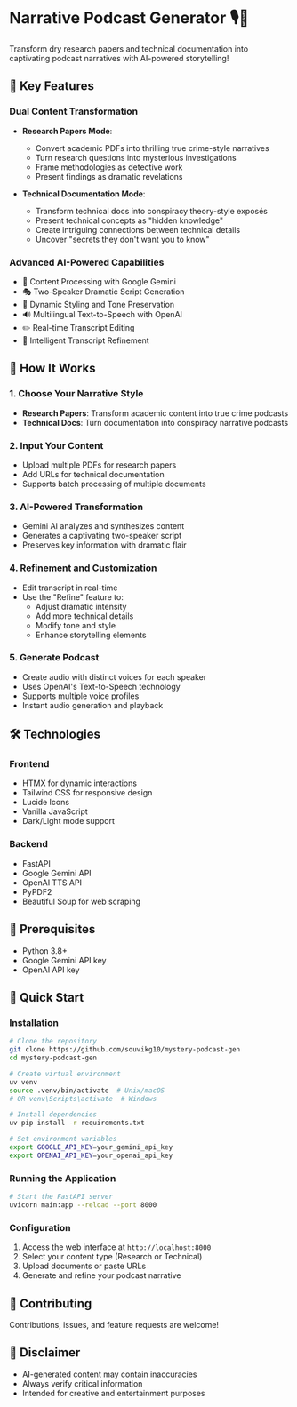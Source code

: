 # Narrative Podcast Generator 🎙️🤖

Transform dry research papers and technical documentation into captivating podcast narratives with AI-powered storytelling!

## 🌟 Key Features

### Dual Content Transformation
- **Research Papers Mode**: 
  - Convert academic PDFs into thrilling true crime-style narratives
  - Turn research questions into mysterious investigations
  - Frame methodologies as detective work
  - Present findings as dramatic revelations

- **Technical Documentation Mode**:
  - Transform technical docs into conspiracy theory-style exposés
  - Present technical concepts as "hidden knowledge"
  - Create intriguing connections between technical details
  - Uncover "secrets they don't want you to know"

### Advanced AI-Powered Capabilities
- 🧠 Content Processing with Google Gemini
- 🎭 Two-Speaker Dramatic Script Generation
- 🎨 Dynamic Styling and Tone Preservation
- 🔊 Multilingual Text-to-Speech with OpenAI
- ✏️ Real-time Transcript Editing
- 🔧 Intelligent Transcript Refinement

## 🚀 How It Works

### 1. Choose Your Narrative Style
- **Research Papers**: Transform academic content into true crime podcasts
- **Technical Docs**: Turn documentation into conspiracy narrative podcasts

### 2. Input Your Content
- Upload multiple PDFs for research papers
- Add URLs for technical documentation
- Supports batch processing of multiple documents

### 3. AI-Powered Transformation
- Gemini AI analyzes and synthesizes content
- Generates a captivating two-speaker script
- Preserves key information with dramatic flair

### 4. Refinement and Customization
- Edit transcript in real-time
- Use the "Refine" feature to:
  - Adjust dramatic intensity
  - Add more technical details
  - Modify tone and style
  - Enhance storytelling elements

### 5. Generate Podcast
- Create audio with distinct voices for each speaker
- Uses OpenAI's Text-to-Speech technology
- Supports multiple voice profiles
- Instant audio generation and playback

## 🛠 Technologies

### Frontend
- HTMX for dynamic interactions
- Tailwind CSS for responsive design
- Lucide Icons
- Vanilla JavaScript
- Dark/Light mode support

### Backend
- FastAPI
- Google Gemini API
- OpenAI TTS API
- PyPDF2
- Beautiful Soup for web scraping

## 🔧 Prerequisites
- Python 3.8+
- Google Gemini API key
- OpenAI API key

## 🚀 Quick Start

### Installation
```bash
# Clone the repository
git clone https://github.com/souvikg10/mystery-podcast-gen
cd mystery-podcast-gen

# Create virtual environment
uv venv
source .venv/bin/activate  # Unix/macOS
# OR venv\Scripts\activate  # Windows

# Install dependencies
uv pip install -r requirements.txt

# Set environment variables
export GOOGLE_API_KEY=your_gemini_api_key
export OPENAI_API_KEY=your_openai_api_key
```

### Running the Application
```bash
# Start the FastAPI server
uvicorn main:app --reload --port 8000
```

### Configuration
1. Access the web interface at `http://localhost:8000`
2. Select your content type (Research or Technical)
3. Upload documents or paste URLs
4. Generate and refine your podcast narrative


## 🤝 Contributing
Contributions, issues, and feature requests are welcome!


## 🚨 Disclaimer
- AI-generated content may contain inaccuracies
- Always verify critical information
- Intended for creative and entertainment purposes
